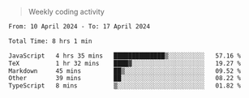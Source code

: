 > Weekly coding activity
<!--START_SECTION:waka-->

```txt
From: 10 April 2024 - To: 17 April 2024

Total Time: 8 hrs 1 min

JavaScript   4 hrs 35 mins   ██████████████▒░░░░░░░░░░   57.16 %
TeX          1 hr 32 mins    ████▓░░░░░░░░░░░░░░░░░░░░   19.27 %
Markdown     45 mins         ██▒░░░░░░░░░░░░░░░░░░░░░░   09.52 %
Other        39 mins         ██░░░░░░░░░░░░░░░░░░░░░░░   08.22 %
TypeScript   8 mins          ▒░░░░░░░░░░░░░░░░░░░░░░░░   01.82 %
```

<!--END_SECTION:waka-->
